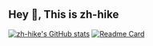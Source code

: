 ## Hey 👋, This is zh-hike
[![zh-hike's GitHub stats](https://github-readme-stats.vercel.app/api?username=zh-hike)](https://github.com/zh-hike/zh-hike)
[![Readme Card](https://github-readme-stats.vercel.app/api/pin/?username=zh-hike&repo=zh-hike)](https://github.com/zh-hike/zh-hike)
